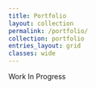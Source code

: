 ```yaml
---
title: Portfolio
layout: collection
permalink: /portfolio/
collection: portfolio
entries_layout: grid
classes: wide
---
```

Work In Progress